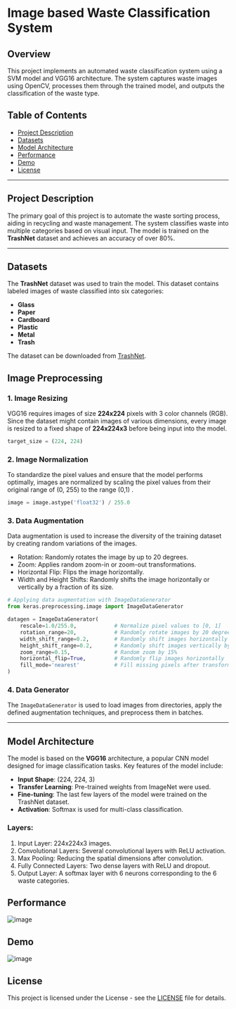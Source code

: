 # Image based Waste Classification System

## Overview
This project implements an automated waste classification system using a SVM model and VGG16 architecture. The system captures waste images using OpenCV, processes them through the trained model, and outputs the classification of the waste type. 

## Table of Contents
- [Project Description](#project-description)
- [Datasets](#datasets)
- [Model Architecture](#model-architecture)
- [Performance](#performance)
- [Demo](#demo)
- [License](#License)

---

## Project Description
The primary goal of this project is to automate the waste sorting process, aiding in recycling and waste management. The system classifies waste into multiple categories based on visual input. The model is trained on the **TrashNet** dataset and achieves an accuracy of over 80%.


---

## Datasets
The **TrashNet** dataset was used to train the model. This dataset contains labeled images of waste classified into six categories:
- **Glass**
- **Paper**
- **Cardboard**
- **Plastic**
- **Metal**
- **Trash**

The dataset can be downloaded from [TrashNet](https://github.com/garythung/trashnet).

## Image Preprocessing

### 1. Image Resizing
VGG16 requires images of size **224x224** pixels with 3 color channels (RGB). Since the dataset might contain images of various dimensions, every image is resized to a fixed shape of **224x224x3** before being input into the model.

```python
target_size = (224, 224)
```
### 2. Image Normalization
To standardize the pixel values and ensure that the model performs optimally, images are normalized by scaling the pixel values from their original range of (0, 255) to the range (0,1) .
```python
image = image.astype('float32') / 255.0
```
### 3. Data Augmentation
Data augmentation is used to increase the diversity of the training dataset by creating random variations of the images.
  - Rotation: Randomly rotates the image by up to 20 degrees.
  - Zoom: Applies random zoom-in or zoom-out transformations.
  - Horizontal Flip: Flips the image horizontally.
  - Width and Height Shifts: Randomly shifts the image horizontally or vertically by a fraction of its size.
    
```python
# Applying data augmentation with ImageDataGenerator
from keras.preprocessing.image import ImageDataGenerator

datagen = ImageDataGenerator(
    rescale=1.0/255.0,            # Normalize pixel values to [0, 1]
    rotation_range=20,            # Randomly rotate images by 20 degrees
    width_shift_range=0.2,        # Randomly shift images horizontally by 20%
    height_shift_range=0.2,       # Randomly shift images vertically by 20%
    zoom_range=0.15,              # Random zoom by 15%
    horizontal_flip=True,         # Randomly flip images horizontally
    fill_mode='nearest'           # Fill missing pixels after transformations with nearest pixel value
)

```

### 4. Data Generator
The ```ImageDataGenerator``` is used to load images from directories, apply the defined augmentation techniques, and preprocess them in batches. 

---

## Model Architecture
The model is based on the **VGG16** architecture, a popular CNN model designed for image classification tasks. Key features of the model include:

- **Input Shape**: (224, 224, 3)
- **Transfer Learning**: Pre-trained weights from ImageNet were used.
- **Fine-tuning**: The last few layers of the model were trained on the TrashNet dataset.
- **Activation**: Softmax is used for multi-class classification.

### Layers:
1. Input Layer: 224x224x3 images.
2. Convolutional Layers: Several convolutional layers with ReLU activation.
3. Max Pooling: Reducing the spatial dimensions after convolution.
4. Fully Connected Layers: Two dense layers with ReLU and dropout.
5. Output Layer: A softmax layer with 6 neurons corresponding to the 6 waste categories.

## Performance
![image](https://github.com/user-attachments/assets/4e2821db-596c-4360-8ced-e18f963e0037)

## Demo
![image](https://github.com/user-attachments/assets/1f18ad8e-4b74-4926-a9af-81a0633b4bd8)

## License
This project is licensed under the License - see the [LICENSE](License.md) file for details.

